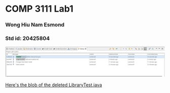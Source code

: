 # COMP 3111 Lab1

### Wong Hiu Nam Esmond
### Std id: 20425804

![Git history screenshot](/comp3111-lab1.png)

[Here's the blob of the deleted LibraryTest.java](https://github.com/Camerash/comp3111-lab1/blob/18e31661559d97897d4fc1bd063da6090ae48fec/src/test/java/LibraryTest.java)